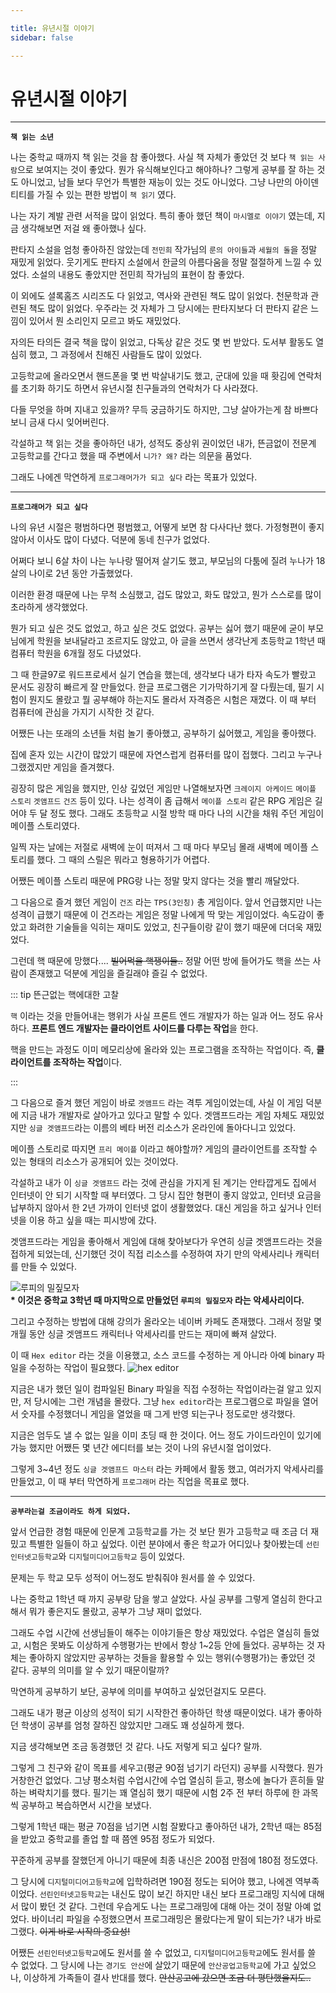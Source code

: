 ```yaml
---

title: 유년시절 이야기
sidebar: false

---
```


# 유년시절 이야기

***

**`책 읽는 소년`**

나는 중학교 때까지 책 읽는 것을 참 좋아했다.
사실 책 자체가 좋았던 것 보다 `책 읽는 사람`으로 보여지는 것이 좋았다.
뭔가 유식해보인다고 해야하나?
그렇게 공부를 잘 하는 것도 아니었고, 남들 보다 무언가 특별한 재능이 있는 것도 아니었다.
그냥 나만의 아이덴티티를 가질 수 있는 편한 방법이 `책 읽기` 였다.

나는 자기 계발 관련 서적을 많이 읽었다.
특히 좋아 했던 책이 `마시멜로 이야기` 였는데, 지금 생각해보면 저걸 왜 좋아했나 싶다.

판타지 소설을 엄청 좋아하진 않았는데 `전민희` 작가님의 `룬의 아이들`과 `세월의 돌`을 정말 재밌게 읽었다.
웃기게도 판타지 소설에서 한글의 아름다움을 정말 절절하게 느낄 수 있었다.
소설의 내용도 좋았지만 전민희 작가님의 표현이 참 좋았다.

이 외에도 셜록홈즈 시리즈도 다 읽었고, 역사와 관련된 책도 많이 읽었다.
천문학과 관련된 책도 많이 읽었다. 우주라는 것 자체가 그 당시에는 판타지보다 더 판타지 같은 느낌이 있어서 뭔 소리인지 모르고 봐도 재밌었다.

자의든 타의든 결국 책을 많이 읽었고, 다독상 같은 것도 몇 번 받았다.
도서부 활동도 열심히 했고, 그 과정에서 친해진 사람들도 많이 있었다.

고등학교에 올라오면서 핸드폰을 몇 번 박살내기도 했고,
군대에 있을 때 홧김에 연락처를 초기화 하기도 하면서 유년시절 친구들과의 연락처가 다 사라졌다.

다들 무엇을 하며 지내고 있을까? 무득 궁금하기도 하지만, 그냥 살아가는게 참 바쁘다보니 금새 다시 잊어버린다.

각설하고 책 읽는 것을 좋아하던 내가,
성적도 중상위 권이었던 내가,
뜬금없이 전문계 고등학교를 간다고 했을 때 주변에서 `니가? 왜?` 라는 의문을 품었다.

그래도 나에겐 막연하게 `프로그래머가가 되고 싶다` 라는 목표가 있었다.

***

**`프로그래머가 되고 싶다`**

나의 유년 시절은 평범하다면 평범했고, 어떻게 보면 참 다사다난 했다.
가정형편이 좋지 않아서 이사도 많이 다녔다. 덕분에 동네 친구가 없었다.

어쩌다 보니 6살 차이 나는 누나랑 떨어져 살기도 했고,
부모님의 다툼에 질려 누나가 18살의 나이로 2년 동안 가출했었다.

이러한 환경 때문에 나는 무척 소심했고, 겁도 많았고, 화도 많았고, 뭔가 스스로를 많이 초라하게 생각했었다.

뭔가 되고 싶은 것도 없었고, 하고 싶은 것도 없었다. 공부는 싫어 했기 때문에 굳이 부모님에게 학원을 보내달라고 조르지도 않았고,
아 글을 쓰면서 생각난게 초등학교 1학년 때 컴퓨터 학원을 6개월 정도 다녔었다.

그 때 한글97로 워드프로세서 실기 연습을 했는데, 생각보다 내가 타자 속도가 빨랐고 문서도 굉장히 빠르게 잘 만들었다.
한글 프로그램은 기가막하기게 잘 다뤘는데, 필기 시험이 뭔지도 몰랐고 뭘 공부해야 하는지도 몰라서 자격증은 시험은 재꼈다.
이 때 부터 컴퓨터에 관심을 가지기 시작한 것 같다.

어쨌든 나는 또래의 소년들 처럼 놀기 좋아했고, 공부하기 싫어했고, 게임을 좋아했다.

집에 혼자 있는 시간이 많았기 때문에 자연스럽게 컴퓨터를 많이 접했다.
그리고 누구나 그랬겠지만 게임을 즐겨했다.

굉장히 많은 게임을 했지만, 인상 깊었던 게임만 나열해보자면 `크레이지 아케이드` `메이플 스토리` `겟앰프드` `건즈` 등이 있다.
나는 성격이 좀 급해서 `메이플 스토리` 같은 RPG 게임은 길어야 두 달 정도 했다.
그래도 초등학교 시절 방학 때 마다 나의 시간을 채워 주던 게임이 메이플 스토리였다.

일찍 자는 날에는 저절로 새벽에 눈이 떠져서 그 때 마다 부모님 몰래 새벽에 메이플 스토리를 했다.
그 때의 스릴은 뭐라고 형용하기가 어렵다.

어쨌든 메이플 스토리 때문에 PRG랑 나는 정말 맞지 않다는 것을 빨리 깨달았다.

그 다음으로 즐겨 했던 게임이 `건즈` 라는 `TPS(3인칭)` 총 게임이다.
앞서 언급했지만 나는 성격이 급했기 때문에 이 건즈라는 게임은 정말 나에게 딱 맞는 게임이었다.
속도감이 좋았고 화려한 기술들을 익히는 재미도 있었고, 친구들이랑 같이 했기 때문에 더더욱 재밌었다.

그런데 핵 때문에 망했다.... ~~빌어먹을 핵쟁이들..~~ 정말 어떤 방에 들어가도 핵을 쓰는 사람이 존재했고 덕분에 게임을 즐길래야 즐길 수 없었다.

::: tip 뜬근없는 핵에대한 고찰

`핵` 이라는 것을 만들어내는 행위가 사실 프론트 엔드 개발자가 하는 일과 어느 정도 유사하다.
**프론트 엔드 개발자는 클라이언트 사이드를 다루는 작업**을 한다.

핵을 만드는 과정도 이미 메모리상에 올라와 있는 프로그램을 조작하는 작업이다. 즉, **클라이언트를 조작하는 작업**이다.

::: 

그 다음으로 즐겨 했던 게임이 바로 `겟앰프드` 라는 격투 게임이었는데, 사실 이 게임 덕분에 지금 내가 개발자로 살아가고 있다고 말할 수 있다.
겟앰프드라는 게임 자체도 재밌었지만 `싱글 겟앰프드`라는 이름의 베타 버전 리소스가 온라인에 돌아다니고 있었다.

메이플 스토리로 따지면 `프리 메이플` 이라고 해야할까? 게임의 클라이언트를 조작할 수 있는 형태의 리소스가 공개되어 있는 것이었다.

각설하고 내가 이 `싱글 겟앰프드` 라는 것에 관심을 가지게 된 계기는 안타깝게도 집에서 인터넷이 안 되기 시작할 때 부터였다.
그 당시 집안 형편이 좋지 않았고, 인터넷 요금을 납부하지 않아서 한 2년 가까이 인터넷 없이 생활했었다.
대신 게임을 하고 싶거나 인터넷을 이용 하고 싶을 때는 피시방에 갔다.

겟앰프드라는 게임을 좋아해서 게임에 대해 찾아보다가 우연히 싱글 겟앰프드라는 것을 접하게 되었는데, 신기했던 것이 직접 리소스를 수정하여 자기 만의 악세사리나 캐릭터를 만들 수 있었다.

![루피의 밀짚모자](https://user-images.githubusercontent.com/18749057/97804779-54012c80-1c95-11eb-8c14-067c7506d93e.png) <br>
**\* 이것은 중학교 3학년 때 마지막으로 만들었던 `루피의 밀짚모자` 라는 악세사리이다.**

그리고 수정하는 방법에 대해 강의가 올라오는 네이버 카페도 존재했다.
그래서 정말 몇 개월 동안 싱글 겟앰프드 캐릭터나 악세사리를 만드는 재미에 빠져 살았다.

이 때 `Hex editor` 라는 것을 이용했고, 소스 코드를 수정하는 게 아니라 아예 binary 파일을 수정하는 작업이 필요했다.
![hex editor](https://user-images.githubusercontent.com/18749057/97805469-b3f9d200-1c99-11eb-8c2d-d0555d653bb8.png)

지금은 내가 했던 일이 컴파일된 Binary 파일을 직접 수정하는 작업이라는걸 알고 있지만, 저 당시에는 그런 개념을 몰랐다.
그냥 `hex editor`라는 프로그램으로 파일을 열어서 숫자를 수정했더니 게임을 열었을 때 그게 반영 되는구나 정도로만 생각했다.

지금은 엄두도 낼 수 없는 일을 이미 초딩 때 한 것이다. 어느 정도 가이드라인이 있기에 가능 했지만 어쨌든 몇 년간 에디터를 보는 것이 나의 유년시절 업이었다.

그렇게 3~4년 정도 `싱글 겟앰프드 마스터` 라는 카페에서 활동 했고, 여러가지 악세사리를 만들었고, 이 때 부터 막연하게 `프로그래머` 라는 직업을 목표로 했다.

***

**`공부라는걸 조금이라도 하게 되었다.`**

앞서 언급한 경험 때문에 인문계 고등학교를 가는 것 보단 뭔가 고등학교 때 조금 더 재밌고 특별한 일들이 하고 싶었다.
이런 분야에서 좋은 학교가 어디있나 찾아봤는데 `선린인터넷고등학교`와 `디지털미디어고등학교` 등이 있었다.

문제는 두 학교 모두 성적이 어느정도 받춰줘야 원서를 쓸 수 있었다. 

나는 중학교 1학년 때 까지 공부랑 담을 쌓고 살았다.
사실 공부를 그렇게 열심히 한다고 해서 뭐가 좋은지도 몰랐고, 공부가 그냥 재미 없었다.

그래도 수업 시간에 선생님들이 해주는 이야기들은 항상 재밌었다.
수업은 열심히 들었고, 시험은 못봐도 이상하게 수행평가는 반에서 항상 1~2등 안에 들었다.
공부하는 것 자체는 좋아하지 않았지만 공부하는 것들을 활용할 수 있는 행위(수행평가)는 좋았던 것 같다.
공부의 의미를 알 수 있기 때문이랄까? 

막연하게 공부하기 보단, 공부에 의미를 부여하고 싶었던걸지도 모른다.

그래도 내가 평균 이상의 성적이 되기 시작한건 좋아하던 학생 때문이었다.
내가 좋아하던 학생이 공부를 엄청 잘하진 않았지만 그래도 꽤 성실하게 했다.

지금 생각해보면 조금 동경했던 것 같다. 나도 저렇게 되고 싶다? 랄까.

그렇게 그 친구와 같이 목표를 세우고(평균 90점 넘기기 라던지) 공부를 시작했다.
뭔가 거창한건 없었다. 그냥 평소처럼 수업시간에 수업 열심히 듣고, 평소에 놀다가 흔히들 말하는 벼락치기를 했다.
필기는 꽤 열심히 했기 때문에 시험 2주 전 부터 하루에 한 과목씩 공부하고 복습하면서 시간을 보냈다.

그렇게 1학년 때는 평균 70점을 넘기면 시험 잘봤다고 좋아하던 내가,
2학년 때는 85점을 받았고
중학교를 졸업 할 때 쯤엔 95점 정도가 되었다.

꾸준하게 공부를 잘했던게 아니기 때문에 최종 내신은 200점 만점에 180점 정도였다.

그 당시에 `디지털미디어고등학교`에 입학하려면 190점 정도는 되어야 했고, 나에겐 역부족이었다.
`선린인터넷고등학교`는 내신도 많이 보긴 하지만 내신 보다 프로그래밍 지식에 대해서 많이 봤던 것 같다.
그런데 우습게도 나는 프로그래밍에 대해 아는 것이 정말 아예 없었다.
바이너리 파일을 수정했으면서 프로그래밍은 몰랐다는게 말이 되는가? 내가 바로 그랬다.
~~이게 바로 시작의 중요성!~~

어쨌든 `선린인터넷고등학교`에도 원서를 쓸 수 없었고, `디지털미디어고등학교`에도 원서를 쓸 수 없었다.
그 당시에 나는 `경기도 안산`에 살았기 때문에 `안산공업고등학교`에 가고 싶었으나, 이상하게 가족들이 결사 반대를 했다.
~~안산공고에 갔으면 조금 더 평탄했을지도..~~



